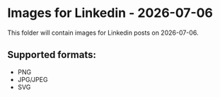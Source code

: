 # Images for Linkedin - 2026-07-06

This folder will contain images for Linkedin posts on 2026-07-06.

## Supported formats:
- PNG
- JPG/JPEG
- SVG
